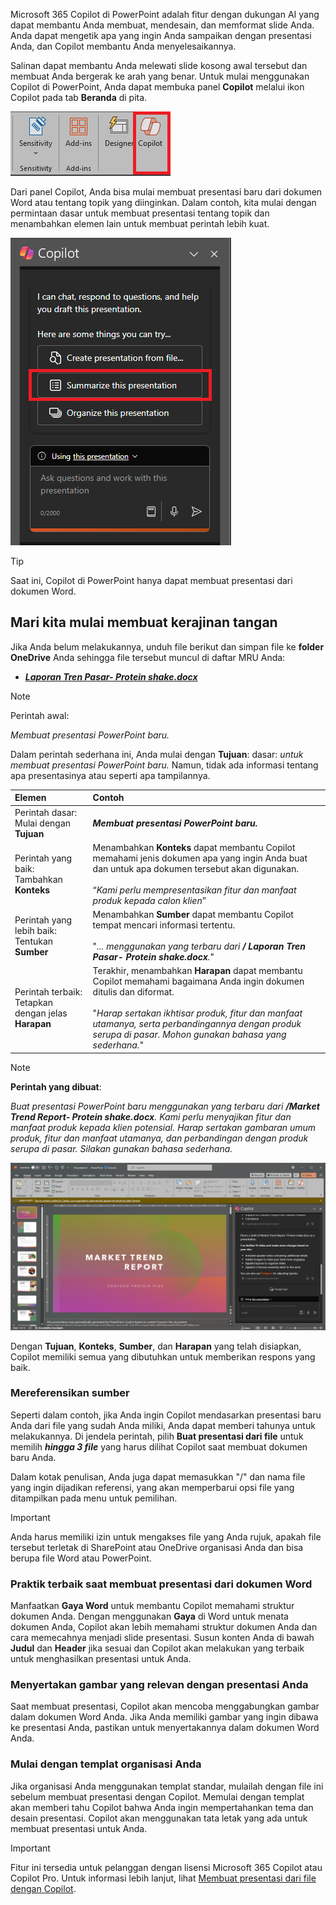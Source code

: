 Microsoft 365 Copilot di PowerPoint adalah fitur dengan dukungan AI yang dapat membantu Anda membuat, mendesain, dan memformat slide Anda.  Anda dapat mengetik apa yang ingin Anda sampaikan dengan presentasi Anda, dan Copilot membantu Anda menyelesaikannya. 

Salinan dapat membantu Anda melewati slide kosong awal tersebut dan membuat Anda bergerak ke arah yang benar. Untuk mulai menggunakan Copilot di PowerPoint, Anda dapat membuka panel **Copilot** melalui ikon Copilot pada tab **Beranda** di pita.

![Tangkapan layar ikon Copilot di pita PowerPoint.](../media/copilot-ribbon-powerpoint.png)

Dari panel Copilot, Anda bisa mulai membuat presentasi baru dari dokumen Word atau tentang topik yang diinginkan. Dalam contoh, kita mulai dengan permintaan dasar untuk membuat presentasi tentang topik dan menambahkan elemen lain untuk membuat perintah lebih kuat.

![Tangkapan layar panel Copilot di PowerPoint saat pertama kali dibuka.](../media/copilot-pane-powerpoint.png)

> [!TIP]
> Saat ini, Copilot di PowerPoint hanya dapat membuat presentasi dari dokumen Word.

## Mari kita mulai membuat kerajinan tangan

Jika Anda belum melakukannya, unduh file berikut dan simpan file ke **folder OneDrive** Anda sehingga file tersebut muncul di daftar MRU Anda:

- **_[Laporan Tren Pasar- Protein shake.docx](https://go.microsoft.com/fwlink/?linkid=2268827)_**

> [!NOTE]
> Perintah awal:
>
> _Membuat presentasi PowerPoint baru._

Dalam perintah sederhana ini, Anda mulai dengan **Tujuan**: dasar: _untuk membuat presentasi PowerPoint baru._ Namun, tidak ada informasi tentang apa presentasinya atau seperti apa tampilannya.

| Elemen | Contoh |
| :------ | :------- |
| Perintah dasar: <br>Mulai dengan **Tujuan** | **_Membuat presentasi PowerPoint baru._** |
| Perintah yang baik: <br>Tambahkan **Konteks** | Menambahkan **Konteks** dapat membantu Copilot memahami jenis dokumen apa yang ingin Anda buat dan untuk apa dokumen tersebut akan digunakan.<br><br>“_Kami perlu mempresentasikan fitur dan manfaat produk kepada calon klien_” |
| Perintah yang lebih baik: <br>Tentukan **Sumber** | Menambahkan **Sumber** dapat membantu Copilot tempat mencari informasi tertentu.<br><br>"_... menggunakan yang terbaru dari **/ Laporan Tren Pasar- Protein shake.docx**._" |
| Perintah terbaik: <br>Tetapkan dengan jelas **Harapan** | Terakhir, menambahkan **Harapan** dapat membantu Copilot memahami bagaimana Anda ingin dokumen ditulis dan diformat.<br><br>"_Harap sertakan ikhtisar produk, fitur dan manfaat utamanya, serta perbandingannya dengan produk serupa di pasar. Mohon gunakan bahasa yang sederhana._" |

> [!NOTE]
> **Perintah yang dibuat**:
>
> _Buat presentasi PowerPoint baru menggunakan yang terbaru dari **/Market Trend Report- Protein shake.docx**. Kami perlu menyajikan fitur dan manfaat produk kepada klien potensial. Harap sertakan gambaran umum produk, fitur dan manfaat utamanya, dan perbandingan dengan produk serupa di pasar. Silakan gunakan bahasa sederhana._

[![Cuplikan layar hasil permintaan yang dibuat terhadap dokumen sampel menggunakan Copilot di PowerPoint.](../media/copilot-draft-results-powerpoint.png)](../media/copilot-draft-results-powerpoint.png#lightbox)

Dengan **Tujuan**, **Konteks**, **Sumber**, dan **Harapan** yang telah disiapkan, Copilot memiliki semua yang dibutuhkan untuk memberikan respons yang baik.

### Mereferensikan sumber

Seperti dalam contoh, jika Anda ingin Copilot mendasarkan presentasi baru Anda dari file yang sudah Anda miliki, Anda dapat memberi tahunya untuk melakukannya. Di jendela perintah, pilih **Buat presentasi dari file** untuk memilih **_hingga 3 file_** yang harus dilihat Copilot saat membuat dokumen baru Anda.

Dalam kotak penulisan, Anda juga dapat memasukkan "/" dan nama file yang ingin dijadikan referensi, yang akan memperbarui opsi file yang ditampilkan pada menu untuk pemilihan.

> [!IMPORTANT]
> Anda harus memiliki izin untuk mengakses file yang Anda rujuk, apakah file tersebut terletak di SharePoint atau OneDrive organisasi Anda dan bisa berupa file Word atau PowerPoint.

### Praktik terbaik saat membuat presentasi dari dokumen Word

Manfaatkan **Gaya Word** untuk membantu Copilot memahami struktur dokumen Anda. Dengan menggunakan **Gaya** di Word untuk menata dokumen Anda, Copilot akan lebih memahami struktur dokumen Anda dan cara memecahnya menjadi slide presentasi. Susun konten Anda di bawah **Judul** dan **Header** jika sesuai dan Copilot akan melakukan yang terbaik untuk menghasilkan presentasi untuk Anda.

### Menyertakan gambar yang relevan dengan presentasi Anda

Saat membuat presentasi, Copilot akan mencoba menggabungkan gambar dalam dokumen Word Anda. Jika Anda memiliki gambar yang ingin dibawa ke presentasi Anda, pastikan untuk menyertakannya dalam dokumen Word Anda.

### Mulai dengan templat organisasi Anda

Jika organisasi Anda menggunakan templat standar, mulailah dengan file ini sebelum membuat presentasi dengan Copilot. Memulai dengan templat akan memberi tahu Copilot bahwa Anda ingin mempertahankan tema dan desain presentasi. Copilot akan menggunakan tata letak yang ada untuk membuat presentasi untuk Anda.

> [!IMPORTANT]
> Fitur ini tersedia untuk pelanggan dengan lisensi Microsoft 365 Copilot atau Copilot Pro. Untuk informasi lebih lanjut, lihat [Membuat presentasi dari file dengan Copilot](https://support.microsoft.com/office/create-a-new-presentation-3222ee03-f5a4-4d27-8642-9c387ab4854d).